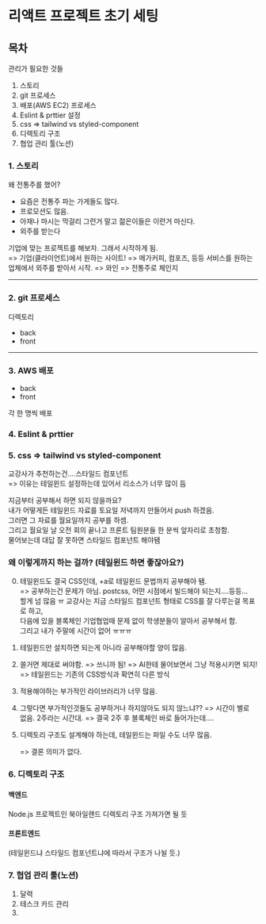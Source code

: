 # 리액트 프로젝트 초기 세팅

## 목차

관리가 필요한 것들

1. 스토리
2. git 프로세스
3. 배포(AWS EC2) 프로세스
4. Eslint & prttier 설정
5. css => tailwind vs styled-component
6. 디렉토리 구조
7. 협업 관리 툴(노션)

### 1. 스토리

왜 전통주를 했어?

- 요즘은 전통주 파는 가게들도 많다.
- 프로모션도 많음.
- 아재나 마시는 막걸리 그런거 말고 젊은이들은 이런거 마신다.
- 외주를 받는다

기업에 맞는 프로젝트를 해보자. 그래서 시작하게 됨.  
=> 기업(클라이언트)에서 원하는 사이트!
=> 메가커피, 컴포즈, 등등 서비스를 원하는 업체에서 외주를 받아서 시작.
=> 와인
=> 전통주로 체인지

---

### 2. git 프로세스

디렉토리

- back
- front

---

### 3. AWS 배포

- back
- front

각 한 명씩 배포

### 4. Eslint & prttier

### 5. css => tailwind vs styled-component

교강사가 추천하는건....스타일드 컴포넌트  
=> 이유는 테일윈드 설정하는데 있어서 리소스가 너무 많이 듬

지금부터 공부해서 하면 되지 않을까요?  
내가 어떻게든 테일윈드 자료를 토요일 저녁까지 만들어서 push 하겠음.  
그러면 그 자료를 월요일까지 공부를 하셈.  
그리고 월요일 날 오전 회의 끝나고 프론트 팀원분들 한 분씩 앞자리로 초청함.  
물어보는데 대답 잘 못하면 스타일드 컴포넌트 해야됌

### 왜 이렇게까지 하는 걸까? (테일윈드 하면 좋잖아요?)

0. 테일윈드도 결국 CSS인데, +a로 테일윈드 문법까지 공부해야 됌.  
   => 공부하는건 문제가 아님. postcss, 어떤 시점에서 빌드해야 되는지....등등...  
   할게 넘 많음 ㅠ
   교강사는 지금 스타일드 컴포넌트 형태로 CSS를 잘 다루는걸 목표로 하고,  
   다음에 있을 블록체인 기업협업때 문제 없이 학생분들이 알아서 공부해서 함.  
   그리고 내가 주말에 시간이 없어 ㅠㅠㅠ
1. 테일윈드만 설치하면 되는게 아니라 공부해야할 양이 많음.
2. 쓸거면 제대로 써야함. => 쓰니까 됨! => AI한테 물어보면서 그냥 적용시키면 되지!
   => 테일윈드는 기존의 CSS방식과 확연히 다른 방식
3. 적용해야하는 부가적인 라이브러리가 너무 많음.
4. 그렇다면 부가적인것들도 공부하거나 하지않아도 되지 않느냐??
   => 시간이 별로 없음. 2주라는 시간대.
   => 결국 2주 후 블록체인 바로 들어가는데....
5. 디렉토리 구조도 설계해야 하는데, 테일윈드는 파일 수도 너무 많음.

   => 결론 의미가 없다.

### 6. 디렉토리 구조

#### 백엔드

Node.js 프로젝트인 북아일랜드 디렉토리 구조 가져가면 될 듯

#### 프론트엔드

(테일윈드냐 스타일드 컴포넌트냐에 따라서 구조가 나뉠 듯.)

### 7. 협업 관리 툴(노션)

1. 달력
2. 테스크 카드 관리
3.

